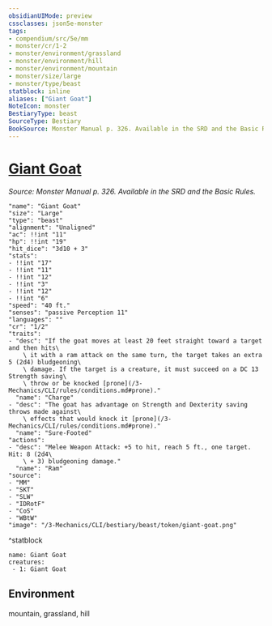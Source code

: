 ```yaml
---
obsidianUIMode: preview
cssclasses: json5e-monster
tags:
- compendium/src/5e/mm
- monster/cr/1-2
- monster/environment/grassland
- monster/environment/hill
- monster/environment/mountain
- monster/size/large
- monster/type/beast
statblock: inline
aliases: ["Giant Goat"]
NoteIcon: monster
BestiaryType: beast
SourceType: Bestiary
BookSource: Monster Manual p. 326. Available in the SRD and the Basic Rules.
---
```

# [Giant Goat](3-Mechanics\CLI\bestiary\beast/giant-goat.md)
*Source: Monster Manual p. 326. Available in the SRD and the Basic Rules.*  

```statblock
"name": "Giant Goat"
"size": "Large"
"type": "beast"
"alignment": "Unaligned"
"ac": !!int "11"
"hp": !!int "19"
"hit_dice": "3d10 + 3"
"stats":
- !!int "17"
- !!int "11"
- !!int "12"
- !!int "3"
- !!int "12"
- !!int "6"
"speed": "40 ft."
"senses": "passive Perception 11"
"languages": ""
"cr": "1/2"
"traits":
- "desc": "If the goat moves at least 20 feet straight toward a target and then hits\
    \ it with a ram attack on the same turn, the target takes an extra 5 (2d4) bludgeoning\
    \ damage. If the target is a creature, it must succeed on a DC 13 Strength saving\
    \ throw or be knocked [prone](/3-Mechanics/CLI/rules/conditions.md#prone)."
  "name": "Charge"
- "desc": "The goat has advantage on Strength and Dexterity saving throws made against\
    \ effects that would knock it [prone](/3-Mechanics/CLI/rules/conditions.md#prone)."
  "name": "Sure-Footed"
"actions":
- "desc": "Melee Weapon Attack: +5 to hit, reach 5 ft., one target. Hit: 8 (2d4\
    \ + 3) bludgeoning damage."
  "name": "Ram"
"source":
- "MM"
- "SKT"
- "SLW"
- "IDRotF"
- "CoS"
- "WBtW"
"image": "/3-Mechanics/CLI/bestiary/beast/token/giant-goat.png"
```
^statblock

```encounter-table
name: Giant Goat
creatures:
 - 1: Giant Goat
```

## Environment

mountain, grassland, hill